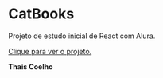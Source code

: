 # CatBooks
 
 Projeto de estudo inicial de React com Alura.

<a href="xxxx">Clique para ver o projeto.</a>


**Thais Coelho**

